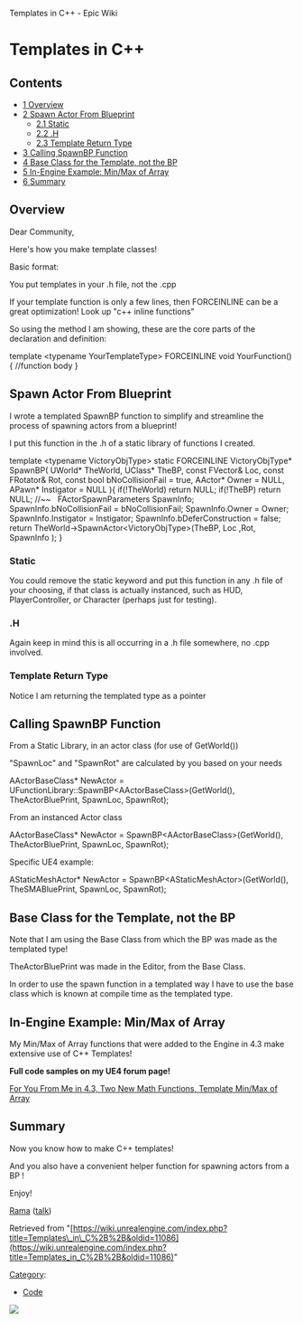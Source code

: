 Templates in C++ - Epic Wiki                    

Templates in C++
================

Contents
--------

*   [1 Overview](#Overview)
*   [2 Spawn Actor From Blueprint](#Spawn_Actor_From_Blueprint)
    *   [2.1 Static](#Static)
    *   [2.2 .H](#.H)
    *   [2.3 Template Return Type](#Template_Return_Type)
*   [3 Calling SpawnBP Function](#Calling_SpawnBP_Function)
*   [4 Base Class for the Template, not the BP](#Base_Class_for_the_Template.2C_not_the_BP)
*   [5 In-Engine Example: Min/Max of Array](#In-Engine_Example:_Min.2FMax_of_Array)
*   [6 Summary](#Summary)

Overview
--------

Dear Community,

Here's how you make template classes!

Basic format:

You put templates in your .h file, not the .cpp

If your template function is only a few lines, then FORCEINLINE can be a great optimization! Look up "c++ inline functions"

So using the method I am showing, these are the core parts of the declaration and definition:

template <typename YourTemplateType\>
FORCEINLINE void YourFunction()
{
	//function body
}

Spawn Actor From Blueprint
--------------------------

I wrote a templated SpawnBP function to simplify and streamline the process of spawning actors from a blueprint!

I put this function in the .h of a static library of functions I created.

template <typename VictoryObjType\>
static FORCEINLINE VictoryObjType\* SpawnBP(
	UWorld\* TheWorld, 
	UClass\* TheBP,
	const FVector& Loc,
	const FRotator& Rot,
	const bool bNoCollisionFail \= true,
	AActor\* Owner \= NULL,
	APawn\* Instigator \= NULL
){
	if(!TheWorld) return NULL;
	if(!TheBP) return NULL;
	//~~
 
	FActorSpawnParameters SpawnInfo;
	SpawnInfo.bNoCollisionFail 		\= bNoCollisionFail;
	SpawnInfo.Owner 				\= Owner;
	SpawnInfo.Instigator				\= Instigator;
	SpawnInfo.bDeferConstruction 	\= false;
 
	return TheWorld\-\>SpawnActor<VictoryObjType\>(TheBP, Loc ,Rot, SpawnInfo );
}

  

### Static

You could remove the static keyword and put this function in any .h file of your choosing, if that class is actually instanced, such as HUD, PlayerController, or Character (perhaps just for testing).

  

### .H

Again keep in mind this is all occurring in a .h file somewhere, no .cpp involved.

  

### Template Return Type

Notice I am returning the templated type as a pointer

Calling SpawnBP Function
------------------------

From a Static Library, in an actor class (for use of GetWorld())

"SpawnLoc" and "SpawnRot" are calculated by you based on your needs

AActorBaseClass\* NewActor \= UFunctionLibrary::SpawnBP<AActorBaseClass\>(GetWorld(), TheActorBluePrint, SpawnLoc, SpawnRot);

From an instanced Actor class

AActorBaseClass\* NewActor \= SpawnBP<AActorBaseClass\>(GetWorld(), TheActorBluePrint, SpawnLoc, SpawnRot);

Specific UE4 example:

AStaticMeshActor\* NewActor \= SpawnBP<AStaticMeshActor\>(GetWorld(), TheSMABluePrint, SpawnLoc, SpawnRot);

  

Base Class for the Template, not the BP
---------------------------------------

Note that I am using the Base Class from which the BP was made as the templated type!

TheActorBluePrint was made in the Editor, from the Base Class.

In order to use the spawn function in a templated way I have to use the base class which is known at compile time as the templated type.

  

In-Engine Example: Min/Max of Array
-----------------------------------

My Min/Max of Array functions that were added to the Engine in 4.3 make extensive use of C++ Templates!

**Full code samples on my UE4 forum page!**

[For You From Me in 4.3, Two New Math Functions, Template Min/Max of Array](https://forums.unrealengine.com/showthread.php?20212-Two-new-Math-functions-for-you-from-me-in-4-3-Template-Min-Max-of-Array&p=98583&viewfull=1#post98583)

Summary
-------

Now you know how to make C++ templates!

And you also have a convenient helper function for spawning actors from a BP !

Enjoy!

[Rama](/User:Rama "User:Rama") ([talk](/User_talk:Rama "User talk:Rama"))

Retrieved from "[https://wiki.unrealengine.com/index.php?title=Templates\_in\_C%2B%2B&oldid=11086](https://wiki.unrealengine.com/index.php?title=Templates_in_C%2B%2B&oldid=11086)"

[Category](/Special:Categories "Special:Categories"):

*   [Code](/Category:Code "Category:Code")

  ![](https://tracking.unrealengine.com/track.png)